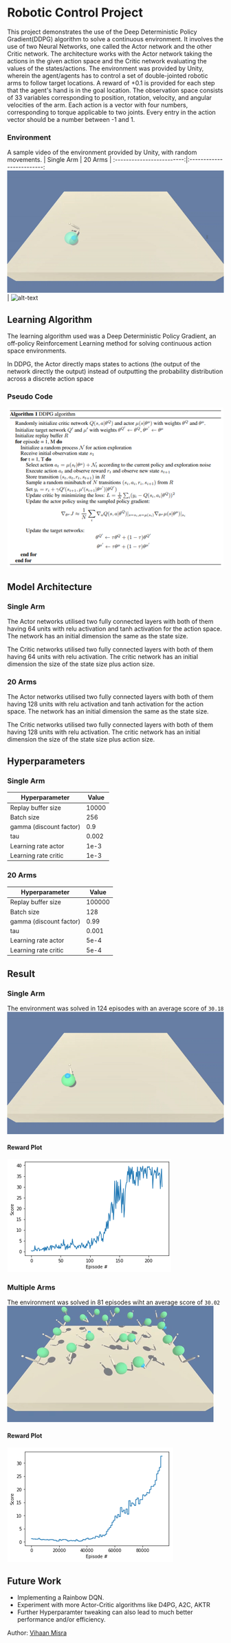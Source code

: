 # Robotic Control Project
This project demonstrates the use of the Deep Deterministic Policy Gradient(DDPG) algorithm to solve a continuous environment. It involves the use of two Neural Networks, one called the Actor network and the other Critic network. The architecture works with the Actor network taking the actions in the given action space and the Critic network evaluating the values of the states/actions. The environment was provided by Unity, wherein the agent/agents has to control a set of double-jointed robotic arms to follow target locations. A reward of +0.1 is provided for each step that the agent's hand is in the goal location. The observation space consists of 33 variables corresponding to position, rotation, velocity, and angular velocities of the arm. Each action is a vector with four numbers, corresponding to torque applicable to two joints. Every entry in the action vector should be a number between -1 and 1.

### Environment
A sample video of the environment provided by Unity, with random movements.
| Single Arm             |  20 Arms |
:-------------------------:|:-------------------------:
![alt-text](assets/random_single_agent.gif)  |  ![alt-text](assets/random_multiple_agents.gif)

## Learning Algorithm
The learning algorithm used was a Deep Deterministic Policy Gradient, an off-policy Reinforcement Learning method for solving continuous action space environments. 

 In DDPG, the Actor directly maps states to actions (the output of the network directly the output) instead of outputting the probability distribution across a discrete action space

 ### Pseudo Code
 ![formula](assets/ddpg_algo.png)

 ## Model Architecture
 ### Single Arm
 The Actor networks utilised two fully connected layers with both of them having 64 units with relu activation and tanh activation for the action space. The network has an initial dimension the same as the state size.

 The Critic networks utilised two fully connected layers with both of them having 64 units with relu activation. The critic network has an initial dimension the size of the state size plus action size.

 ### 20 Arms
 The Actor networks utilised two fully connected layers with both of them having 128 units with relu activation and tanh activation for the action space. The network has an initial dimension the same as the state size.

 The Critic networks utilised two fully connected layers with both of them having 128 units with relu activation. The critic network has an initial dimension the size of the state size plus action size.

 ## Hyperparameters
 ### Single Arm
 | Hyperparameter                      | Value |
  | ----------------------------------- | ----- |
  | Replay buffer size                  | 10000|
  | Batch size                          | 256   |
  | gamma (discount factor)             | 0.9  |
  | tau                                 | 0.002 |
  | Learning rate actor                 | 1e-3  |
  | Learning rate critic                | 1e-3  |

 ### 20 Arms
  | Hyperparameter                      | Value |
  | ----------------------------------- | ----- |
  | Replay buffer size                  | 100000|
  | Batch size                          | 128   |
  | gamma (discount factor)             | 0.99  |
  | tau                                 | 0.001 |
  | Learning rate actor                 | 5e-4  |
  | Learning rate critic                | 5e-4  |

  ## Result
  ### Single Arm
  The environment was solved in 124 episodes with an average score of `30.18` 
  ![sample_gif](assets/trained_single_agent.gif)
  #### Reward Plot
  ![sample_plot](assets/reward_plot_singleAgent.png) 

  ### Multiple Arms
  The environment was solved in 81 episodes wiht an average score of `30.02`
  ![sample_gif2](assets/trained_multiple_agents.gif)
  #### Reward Plot
  ![sample_plot](assets/reward_plot_multipleAgents.png)

  ## Future Work 
  - Implementing a Rainbow DQN.
  - Experiment with more Actor-Critic algorithms like D4PG, A2C, AKTR
  - Further Hyperparamter tweaking can also lead to much better performance and/or efficiency.
  
  Author: [Vihaan Misra](http://github.com/convexalpha) 
  
